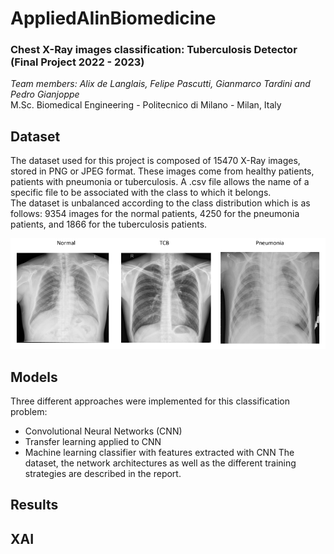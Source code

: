 # AppliedAIinBiomedicine
### Chest X-Ray images classification: Tuberculosis Detector (Final Project 2022 - 2023)
_Team members: Alix de Langlais, Felipe Pascutti, Gianmarco Tardini and Pedro Gianjoppe_  
M.Sc. Biomedical Engineering - Politecnico di Milano - Milan, Italy

## Dataset
The dataset used for this project is composed of 15470 X-Ray images, stored in PNG or JPEG format. These images come from healthy patients, patients with pneumonia or tuberculosis. A .csv file allows the name of a specific file to be associated with the class to which it belongs.  
The dataset is unbalanced according to the class distribution which is as follows: 9354 images for the normal patients, 4250 for the pneumonia patients, and 1866 for the tuberculosis patients.

![img](https://github.com/Adelanglais/AppliedAIinBiomedicine/blob/111de3d380857be3e0d20068a6ca7931acb31981/dataset_example.png)

## Models
Three different approaches were implemented for this classification problem:  
+ Convolutional Neural Networks (CNN)
+ Transfer learning applied to CNN
+ Machine learning classifier with features extracted with CNN
The dataset, the network architectures as well as the different training strategies are described in the report.

## Results

## XAI
